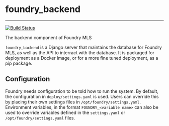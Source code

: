 # foundry_backend
---
[![Build Status](https://jenkins.abwlabs.com/job/GitHub/job/foundry_backend/job/master/badge/icon)](https://jenkins.abwlabs.com/job/GitHub/job/foundry_backend/job/master/)

The backend component of Foundry MLS

`foundry_backend` is a Django server that maintains the database for Foundry MLS, as well as the API to interract with
the database. It is packaged for deployment as a Docker Image, or for a more fine tuned deployment, as a pip package.

## Configuration
Foundry needs configuration to be told how to run the system. By default, the configuration in `deploy/settings.yaml` is
used. Users can override this by placing their own settings files in `/opt/foundry/settings.yaml`. Environment
variables, in the format `FOUNDRY_<variable name>` can also be used to override variables defined in the `settings.yaml`
or `/opt/foundry/settings.yaml` files.
